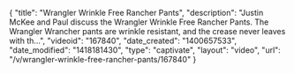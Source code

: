 {
    "title": "Wrangler Wrinkle Free Rancher Pants",
    "description": "Justin McKee and Paul discuss the Wrangler Wrinkle Free Rancher Pants. The Wrangler Wrancher pants are wrinkle resistant, and the crease never leaves with th...",
    "videoid": "167840",
    "date_created": "1400657533",
    "date_modified": "1418181430",
    "type": "captivate",
    "layout": "video",
    "url": "\/v\/wrangler-wrinkle-free-rancher-pants\/167840"
}